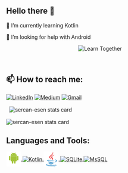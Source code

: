 
## Hello there 👋
🌱 I’m currently learning Kotlin

🤔 I’m looking for help with Android

<p align="center">
<img src="https://media.giphy.com/media/ShoVlIk8TdFUnHhS3x/giphy.gif" width='200'alt="Learn Together"/>
</p>
<br/>

## 📫 How to reach me:

<a href="https://linkedin.com/in/sercanesen"><img src="https://img.icons8.com/nolan/344/2AF598/009EFD/linkedin.png" alt="LinkedIn" width="60" align="center"/></a>
<a href="https://medium.com/@sercan1esen"><img src="https://img.icons8.com/nolan/344/2AF598/009EFD/medium-new.png" alt="Medium" width="60" align="center"/></a>
<a href="mailto:sercan1esen@gmail.com"><img src="https://img.icons8.com/nolan/344/2AF598/009EFD/gmail.png" alt="Gmail" width="52" align="center"/></a><br/>




<p>&nbsp;
<img align="center" src="https://github-readme-stats.vercel.app/api?username=sercan-esen&show_icons=true&theme=default&title_color=46b478&text_color=a4dfbf&bg_color=ffffff&hide_border=true" alt="sercan-esen stats card" /></p>
<p>
<img align="center" src="https://github-readme-stats.vercel.app/api/top-langs?username=sercan-esen&theme=default&title_color=50aa78&text_color=50aa78&bg_color=ffffff&hide_border=true&layout=compact" alt="sercan-esen stats card" /></p>

## Languages and Tools:
<a href="https://developer.android.com" target="blank">
<img align="center" src="https://raw.githubusercontent.com/devicons/devicon/master/icons/android/android-original-wordmark.svg" alt="Android" height="40" width="40" />
</a>
<a href="https://kotlinlang.org" target="blank">
<img align="center" src="https://www.vectorlogo.zone/logos/kotlinlang/kotlinlang-icon.svg" alt="Kotlin" height="40" width="40" />
</a>
<a href="https://www.java.com" target="blank">
<img align="center" src="https://raw.githubusercontent.com/devicons/devicon/master/icons/java/java-original.svg" alt="Java" height="40" width="40" />
</a>
<a href="https://www.sqlite.org/" target="blank">
<img align="center" src="https://www.vectorlogo.zone/logos/sqlite/sqlite-icon.svg" alt="SQLite" height="40" width="40" />
</a>
<a href="https://www.microsoft.com/en-us/sql-server" target="blank">
<img align="center" src="https://www.svgrepo.com/show/303229/microsoft-sql-server-logo.svg" alt="MsSQL" height="40" width="40" />
</a>

